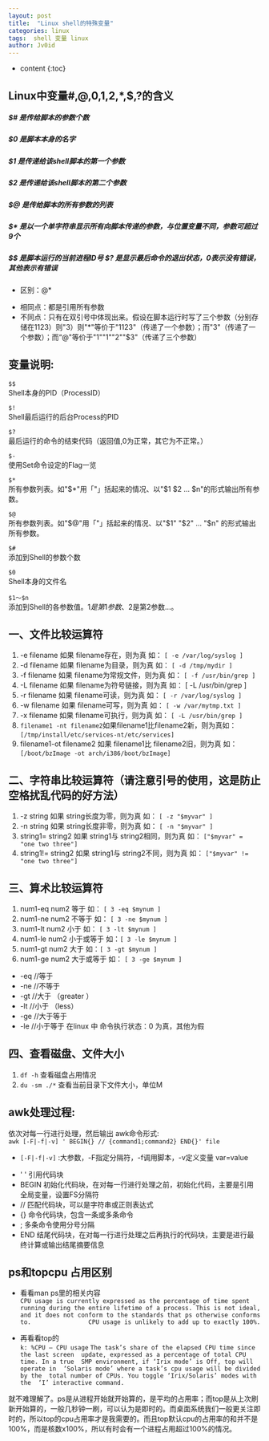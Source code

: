 ```yaml
---
layout: post
title:  "Linux shell的特殊变量"
categories: linux
tags:  shell 变量 linux   
author: Jv0id
---
```

* content
{:toc}

## Linux中变量#,@,0,1,2,*,$$,$?的含义

##### $# 是传给脚本的参数个数
##### $0 是脚本本身的名字
##### $1 是传递给该shell脚本的第一个参数
##### $2 是传递给该shell脚本的第二个参数
##### $@ 是传给脚本的所有参数的列表
##### $* 是以一个单字符串显示所有向脚本传递的参数，与位置变量不同，参数可超过9个 
##### $$ 是脚本运行的当前进程ID号 $? 是显示最后命令的退出状态，0表示没有错误，其他表示有错误





* 区别：@* 
- 相同点：都是引用所有参数
- 不同点：只有在双引号中体现出来。假设在脚本运行时写了三个参数（分别存储在1123）则"3）则"*"等价于"1123"（传递了一个参数）；而"3"（传递了一个参数）；而“@"等价于"1""1""2""$3"（传递了三个参数）

## 变量说明:
`$$`     
Shell本身的PID（ProcessID）
 
`$!`       
Shell最后运行的后台Process的PID 

`$?`           
最后运行的命令的结束代码（返回值,0为正常，其它为不正常。） 

`$-`          
使用Set命令设定的Flag一览 

`$*`        
所有参数列表。如"$*"用「"」括起来的情况、以"$1 $2 … $n"的形式输出所有参数。
 
`$@`          
所有参数列表。如"$@"用「"」括起来的情况、以"$1" "$2" … "$n" 的形式输出所有参数。 

`$#`        
添加到Shell的参数个数 

`$0`           
Shell本身的文件名 

`$1～$n`             
添加到Shell的各参数值。$1是第1参数、$2是第2参数…。


## 一、文件比较运算符
1. -e filename 如果 filename存在，则为真 如： `[ -e /var/log/syslog ] `
2. -d filename 如果 filename为目录，则为真 如： `[ -d /tmp/mydir ] `
3. -f filename 如果 filename为常规文件，则为真 如： `[ -f /usr/bin/grep ] `
4. -L filename 如果 filename为符号链接，则为真 如： [ -L /usr/bin/grep ] 
5. -r filename 如果 filename可读，则为真 如： `[ -r /var/log/syslog ] `
6. -w filename 如果 filename可写，则为真 如： `[ -w /var/mytmp.txt ]` 
7. -x filename 如果 filename可执行，则为真 如： `[ -L /usr/bin/grep ] `
8. `filename1 -nt filename2`如果filename1比filename2新，则为真如：`[/tmp/install/etc/services-nt/etc/services]`
9. filename1-ot filename2 如果 filename1比 filename2旧，则为真 如：`[/boot/bzImage -ot arch/i386/boot/bzImage]`
            
## 二、字符串比较运算符（请注意引号的使用，这是防止空格扰乱代码的好方法）
 1. -z string  如果 string长度为零，则为真 如：  `[ -z "$myvar" ]`
 2. -n string  如果 string长度非零，则为真  如： `[ -n "$myvar" ]`
 3. string1= string2  如果 string1与 string2相同，则为真 如：  `["$myvar" = "one two three"]`
 4. string1!= string2  如果 string1与 string2不同，则为真 如：  `["$myvar" != "one two three"]`
 
## 三、算术比较运算符
 1. num1-eq num2  等于 如： `[ 3 -eq $mynum ]`
 2. num1-ne num2  不等于 如： `[ 3 -ne $mynum ]`
 3. num1-lt num2  小于 如： `[ 3 -lt $mynum ]`
 4. num1-le num2  小于或等于  如：`[ 3 -le $mynum ]`
 5. num1-gt num2  大于  如：`[ 3 -gt $mynum ]`
 6. num1-ge num2  大于或等于 如： `[ 3 -ge $mynum ]`
 
- -eq           //等于            
- -ne           //不等于
- -gt            //大于 （greater ）
- -lt            //小于  （less）
- -ge            //大于等于
- -le            //小于等于
在linux 中 命令执行状态：0 为真，其他为假

## 四、查看磁盘、文件大小 

1. `df -h` 查看磁盘占用情况 
2. `du -sm ./*` 查看当前目录下文件大小，单位M

## awk处理过程: 
依次对每一行进行处理，然后输出 awk命令形式:          
`awk [-F|-f|-v] ' BEGIN{} // {command1;command2} END{}' file ` 

- `[-F|-f|-v]` :大参数，-F指定分隔符，-f调用脚本，-v定义变量 var=value 
* ' ' 引用代码块 
* BEGIN 初始化代码块，在对每一行进行处理之前，初始化代码，主要是引用全局变量，设置FS分隔符 
* // 匹配代码块，可以是字符串或正则表达式 
* {} 命令代码块，包含一条或多条命令 
* ; 多条命令使用分号分隔 
* END 结尾代码块，在对每一行进行处理之后再执行的代码块，主要是进行最终计算或输出结尾摘要信息

## ps和topcpu 占用区别

* 看看man ps里的相关内容           
`CPU usage is currently expressed as the percentage of time spent              
running during the entire lifetime of a process. This is not ideal,               
and it does not conform to the standards that ps otherwise conforms to.               
CPU usage is unlikely to add up to exactly 100%.`

* 再看看top的           
`k: %CPU – CPU usage`
`The task’s share of the elapsed CPU time since the last screen 
update, expressed as a percentage of total CPU time. In a true 
SMP environment, if ‘Irix mode’ is Off, top will operate in 
‘Solaris mode’ where a task’s cpu usage will be divided by the 
total number of CPUs. You toggle ‘Irix/Solaris’ modes with the 
‘I’ interactive command.`

就不难理解了。ps是从进程开始就开始算的，是平均的占用率；而top是从上次刷新开始算的，一般几秒钟一刷，可以认为是即时的。而桌面系统我们一般更关注即时的，所以top的cpu占用率才是我需要的。而且top默认cpu的占用率的和并不是100%，而是核数x100%，所以有时会有一个进程占用超过100%的情况。

